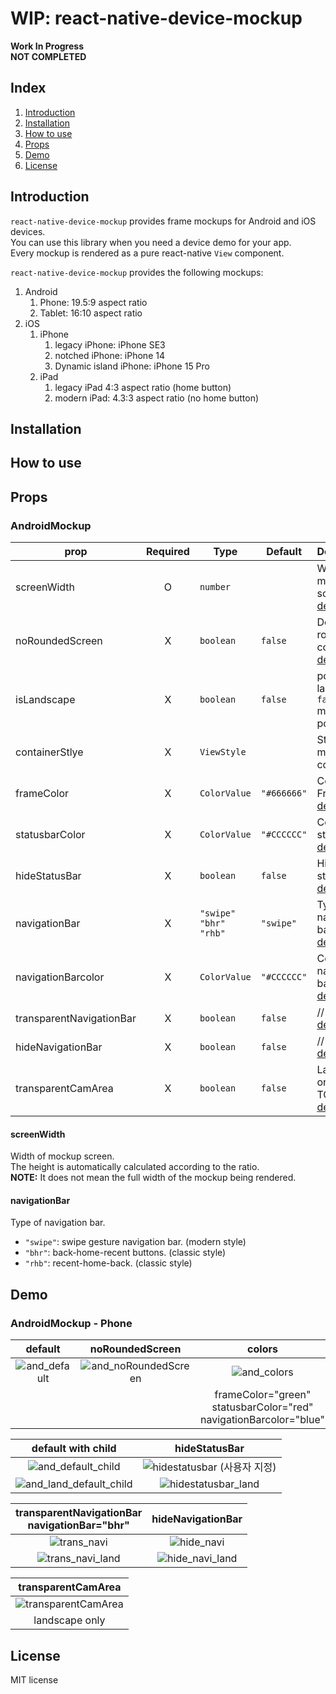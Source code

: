 # WIP: react-native-device-mockup

**Work In Progress**  
**NOT COMPLETED**

## Index

1. [Introduction](#introduction)
2. [Installation](#installation)
3. [How to use](#how-to-use)
4. [Props](#props)
5. [Demo](#demo)
6. [License](#license)

## Introduction

`react-native-device-mockup` provides frame mockups for Android and iOS devices.  
You can use this library when you need a device demo for your app.  
Every mockup is rendered as a pure react-native `View` component.  

`react-native-device-mockup` provides the following mockups:

1. Android
   1. Phone: 19.5:9 aspect ratio
   2. Tablet: 16:10 aspect ratio
2. iOS
   1. iPhone
      1. legacy iPhone: iPhone SE3
      2. notched iPhone: iPhone 14
      3. Dynamic island iPhone: iPhone 15 Pro
   2. iPad
      1. legacy iPad 4:3 aspect ratio (home button)
      2. modern iPad: 4.3:3 aspect ratio (no home button)

## Installation

## How to use

## Props

### AndroidMockup

| prop  | Required | Type | Default | Description |
| ----- | :------: |----- | ------- | ----------- |
| screenWidth | O | `number` | | Width of mockup screen<br> [details](#screenwidth) |
| noRoundedScreen | X | `boolean` | `false` | Do not use rounded corners.<br>[demo](#androidmockup---phone) |
| isLandscape | X | `boolean` | `false` | portrait or landscape<br>`false` means portrait |
| containerStlye | X | `ViewStyle` | | Styles for mockup container |
| frameColor | X | `ColorValue` | `"#666666"` | Color of Frame<br>[demo](#androidmockup---phone) |
| statusbarColor | X | `ColorValue` | `"#CCCCCC"` | Color of status bar<br>[demo](#androidmockup---phone) |
| hideStatusBar | X | `boolean` | `false` | Hide the status bar<br>[demo](#androidmockup---phone) |
| navigationBar | X | `"swipe"`<br>`"bhr"`<br>`"rhb"` | `"swipe"` | Type of navigation bar<br>[details](#navigationbar) |
| navigationBarcolor | X | `ColorValue` | `"#CCCCCC"` | Color of navigation bar<br>[demo](#androidmockup---phone) |
| transparentNavigationBar | X | `boolean` | `false` | // TODO<br>[demo](#androidmockup---phone) |
| hideNavigationBar | X | `boolean` | `false` | // TODO<br>[demo](#androidmockup---phone) |
| transparentCamArea | X | `boolean` | `false` | Landscape only // TODO<br>[demo](#androidmockup---phone) |

#### screenWidth

Width of mockup screen.  
The height is automatically calculated according to the ratio.  
**NOTE:** It does not mean the full width of the mockup being rendered.

#### navigationBar

Type of navigation bar.

- `"swipe"`: swipe gesture navigation bar. (modern style)
- `"bhr"`: back-home-recent buttons. (classic style)
- `"rhb"`: recent-home-back. (classic style)

## Demo

### AndroidMockup - Phone

| default | noRoundedScreen | colors |
| :--: | :--: | :--: |
|![and_default](https://github.com/jung-youngmin/react-native-device-mockup/assets/166787291/7551489e-54f6-4832-814c-bdd35ae012b5)| ![and_noRoundedScreen](https://github.com/jung-youngmin/react-native-device-mockup/assets/166787291/9ded37e1-edff-43df-a10a-864e7dd4437c) | ![and_colors](https://github.com/jung-youngmin/react-native-device-mockup/assets/166787291/32de0f9d-f687-4d6d-8ab2-40f08b54fbfa) |
||| frameColor="green"<br>statusbarColor="red"<br>navigationBarcolor="blue" |

| default with child | hideStatusBar |
| :--: | :--: |
| ![and_default_child](https://github.com/jung-youngmin/react-native-device-mockup/assets/166787291/1ffaf363-c1f4-4818-a86d-145030c86ef5) | ![hidestatusbar (사용자 지정)](https://github.com/jung-youngmin/react-native-device-mockup/assets/166787291/96c368c4-838a-4c01-ba48-55279ddfdc44) |
| ![and_land_default_child](https://github.com/jung-youngmin/react-native-device-mockup/assets/166787291/3ebc05a9-59ce-4a30-98fe-e32f8b8c8eb5) | ![hidestatusbar_land](https://github.com/jung-youngmin/react-native-device-mockup/assets/166787291/bb9f836e-223e-4796-997e-aa71b2e2968d) |

| transparentNavigationBar<br>navigationBar="bhr" | hideNavigationBar |
| :--: | :--: |
| ![trans_navi](https://github.com/jung-youngmin/react-native-device-mockup/assets/166787291/0dd9a206-4e72-413a-8249-eb359d66eba3) | ![hide_navi](https://github.com/jung-youngmin/react-native-device-mockup/assets/166787291/8a8330d1-ca94-494e-b55d-af797dcdcfbe) |
| ![trans_navi_land](https://github.com/jung-youngmin/react-native-device-mockup/assets/166787291/70485119-4b85-4517-9290-1242023ba19b) | ![hide_navi_land](https://github.com/jung-youngmin/react-native-device-mockup/assets/166787291/13612fe4-d8d2-4589-a6a0-3643ecd37a76) |

| transparentCamArea |
| :--: |
| ![transparentCamArea](https://github.com/jung-youngmin/react-native-device-mockup/assets/166787291/3ed9eba5-758e-46b2-828d-5381015789d0) |
| landscape only |

## License

MIT license
